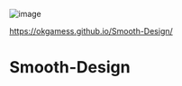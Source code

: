 ![image](https://user-images.githubusercontent.com/72168010/134056213-2bf54037-dd7c-48ea-949f-920094a7d8d6.png)

https://okgamess.github.io/Smooth-Design/

# Smooth-Design
